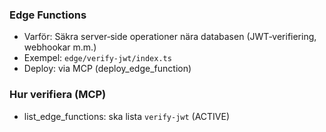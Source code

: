 ### Edge Functions

- Varför: Säkra server‑side operationer nära databasen (JWT‑verifiering, webhookar m.m.)
- Exempel: `edge/verify-jwt/index.ts`
- Deploy: via MCP (deploy_edge_function)

### Hur verifiera (MCP)
- list_edge_functions: ska lista `verify-jwt` (ACTIVE)







